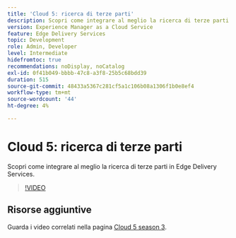 ```yaml
---
title: 'Cloud 5: ricerca di terze parti'
description: Scopri come integrare al meglio la ricerca di terze parti in Edge Delivery Services.
version: Experience Manager as a Cloud Service
feature: Edge Delivery Services
topic: Development
role: Admin, Developer
level: Intermediate
hidefromtoc: true
recommendations: noDisplay, noCatalog
exl-id: 0f41b049-bbbb-47c8-a3f8-25b5c68bdd39
duration: 515
source-git-commit: 48433a5367c281cf5a1c106b08a1306f1b0e8ef4
workflow-type: tm+mt
source-wordcount: '44'
ht-degree: 4%

---
```


# Cloud 5: ricerca di terze parti

Scopri come integrare al meglio la ricerca di terze parti in Edge Delivery Services.

>[!VIDEO](https://video.tv.adobe.com/v/3427040?quality=12&learn=on)

## Risorse aggiuntive

Guarda i video correlati nella pagina [Cloud 5 season 3](../cloud5-season-3.md).

